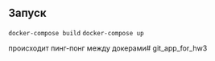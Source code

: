 ## Запуск
`docker-compose build`
`docker-compose up`

происходит пинг-понг между докерами# git_app_for_hw3
